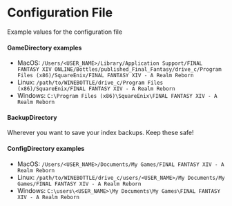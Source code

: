 # Configuration File

Example values for the configuration file

#### GameDirectory examples
- MacOS: `/Users/<USER_NAME>/Library/Application Support/FINAL FANTASY XIV ONLINE/Bottles/published_Final_Fantasy/drive_c/Program Files (x86)/SquareEnix/FINAL FANTASY XIV - A Realm Reborn`
- Linux: `/path/to/WINEBOTTLE/drive_c/Program Files (x86)/SquareEnix/FINAL FANTASY XIV - A Realm Reborn`
- Windows: `C:\Program Files (x86)\SquareEnix\FINAL FANTASY XIV - A Realm Reborn`

#### BackupDirectory
Wherever you want to save your index backups. Keep these safe!

#### ConfigDirectory examples
- MacOS: `/Users/<USER_NAME>/Documents/My Games/FINAL FANTASY XIV - A Realm Reborn`
- Linux: `/path/to/WINEBOTTLE/drive_c/users/<USER_NAME>/My Documents/My Games/FINAL FANTASY XIV - A Realm Reborn`
- Windows: `C:\users\<USER_NAME>\My Documents\My Games\FINAL FANTASY XIV - A Realm Reborn`
